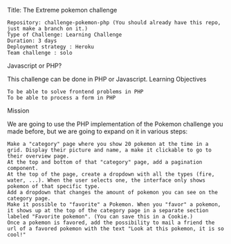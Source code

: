 Title: The Extreme pokemon challenge

    Repository: challenge-pokemon-php (You should already have this repo, just make a branch on it.)
    Type of Challenge: Learning Challenge
    Duration: 3 days
    Deployment strategy : Heroku
    Team challenge : solo

Javascript or PHP?

This challenge can be done in PHP or Javascript.
Learning Objectives

    To be able to solve frontend problems in PHP
    To be able to process a form in PHP

Mission

We are going to use the PHP implementation of the Pokemon challenge you made before, but we are going to expand on it in various steps:

    Make a "category" page where you show 20 pokemon at the time in a grid. Display their picture and name, a make it clickable to go to their overview page.
    At the top and bottom of that "category" page, add a pagination component.
    At the top of the page, create a dropdown with all the types (fire, water, ...). When the user selects one, the interface only shows pokemon of that specific type.
    Add a dropdown that changes the amount of pokemon you can see on the category page.
    Make it possible to "favorite" a Pokemon. When you "favor" a pokemon, it shows up at the top of the category page in a separate section labeled "Favorite pokemon". (You can save this in a Cookie.)
    Once a pokemon is favored, add the possibility to mail a friend the url of a favored pokemon with the text "Look at this pokemon, it is so cool!"
